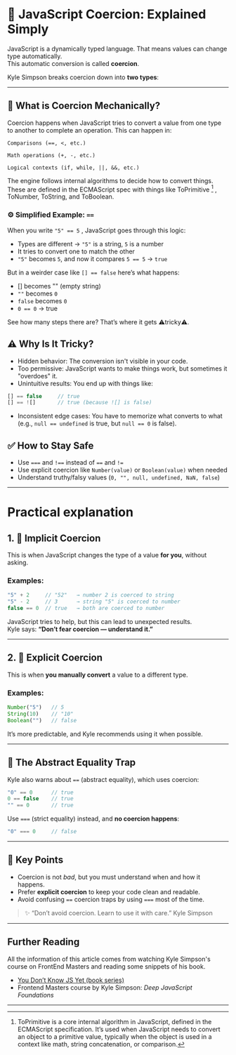 # 🔄 JavaScript Coercion: Explained Simply

JavaScript is a dynamically typed language. That means values can change type automatically.  
This automatic conversion is called **coercion**.

Kyle Simpson breaks coercion down into **two types**:

---
## 🧠 What is Coercion Mechanically?

Coercion happens when JavaScript tries to convert a value from one type to another to complete an operation.
This can happen in:

    Comparisons (==, <, etc.)

    Math operations (+, -, etc.)

    Logical contexts (if, while, ||, &&, etc.)

The engine follows internal algorithms to decide how to convert things. These are defined in the ECMAScript spec with things like ToPrimitive [^1] , ToNumber, ToString, and ToBoolean.

### ⚙️ Simplified Example: `==`

When you write `"5" == 5` , JavaScript goes through this logic:

- Types are different → `"5"` is a string, `5` is a number
- It tries to convert one to match the other
- `"5"` becomes `5`, and now it compares `5 == 5` → `true`

But in a weirder case like `[] == false` here’s what happens:

- [] becomes "" (empty string)
- `""` becomes `0`
- `false` becomes `0`
- `0 == 0` → true

See how many steps there are? That’s where it gets ⚠️tricky⚠️.

## ⚠️ Why Is It Tricky?

- Hidden behavior: The conversion isn't visible in your code.
- Too permissive: JavaScript wants to make things work, but sometimes it "overdoes" it.
- Unintuitive results: You end up with things like:

```js
[] == false     // true
[] == ![]       // true (because ![] is false)
```

- Inconsistent edge cases: You have to memorize what converts to what (e.g., `null == undefined` is true, but `null == 0` is false).

## ✅ How to Stay Safe
- Use `===` and `!==` instead of `==` and `!=`
- Use explicit coercion like `Number(value)` or `Boolean(value)` when needed
- Understand truthy/falsy values (`0, "", null, undefined, NaN, false`)


---

# Practical explanation

## 1. 🔁 Implicit Coercion

This is when JavaScript changes the type of a value **for you**, without asking.

### Examples:

```js
"5" + 2     // "52"   → number 2 is coerced to string
"5" - 2     // 3      → string "5" is coerced to number
false == 0  // true   → both are coerced to number
```

JavaScript tries to help, but this can lead to unexpected results.  
Kyle says: **“Don’t fear coercion — understand it.”**

---

## 2. 🧼 Explicit Coercion

This is when **you manually convert** a value to a different type.

### Examples:

```js
Number("5")   // 5
String(10)    // "10"
Boolean("")   // false
```

It’s more predictable, and Kyle recommends using it when possible.

---

## 🧠 The Abstract Equality Trap

Kyle also warns about `==` (abstract equality), which uses coercion:

```js
"0" == 0      // true
0 == false    // true
"" == 0       // true
```

Use `===` (strict equality) instead, and **no coercion happens**:

```js
"0" === 0     // false
```

---

## 📌 Key Points

- Coercion is not *bad*, but you must understand when and how it happens.
- Prefer **explicit coercion** to keep your code clean and readable.
- Avoid confusing `==` coercion traps by using `===` most of the time.

> ✨ “Don’t avoid coercion. Learn to use it with care.”  Kyle Simpson

---

## Further Reading
All the information of this article comes from watching Kyle Simpson's course on FrontEnd Masters and reading some snippets of his book.

- [You Don’t Know JS Yet (book series)](https://github.com/getify/You-Dont-Know-JS)
- Frontend Masters course by Kyle Simpson: *Deep JavaScript Foundations*


---
[^1]: ToPrimitive is a core internal algorithm in JavaScript, defined in the ECMAScript specification. It’s used when JavaScript needs to convert an object to a primitive value, typically when the object is used in a context like math, string concatenation, or comparison.
